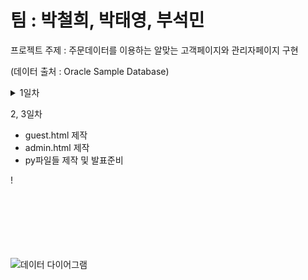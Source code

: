 # 팀 : 박철희, 박태영, 부석민


프로젝트 주제 : 주문데이터를 이용하는 알맞는 고객페이지와 관리자페이지 구현 


(데이터 출처 : Oracle Sample Database)


<details><summary>1일차</summary><br>
  - 주제선정 <br><br>
  - 사용할 데이터 검색 및 가공 <br><br>
  - main.html 제작 및 나머지 틀 제작 <br><br>
  </details>
  

2, 3일차
  - guest.html 제작
  - admin.html 제작
  - py파일들 제작 및 발표준비
  
  
 ! 
  
<br><br><br><br><br><br>
![데이터 다이어그램](https://user-images.githubusercontent.com/83930252/123186871-08c1b580-d4d4-11eb-8850-a176400ff3dd.png)



